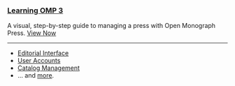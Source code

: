 
### [Learning OMP 3](/learning-omp/en/)

A visual, step-by-step guide to managing a press with Open Monograph Press. [View Now](learning-omp/en/)

---

- [Editorial Interface](learning-omp/en/editorial-interface)
- [User Accounts](learning-omp/en/user-accounts)
- [Catalog Management](learning-omp/en/catalog-management)
- ... and [more](learning-omp/en/).
